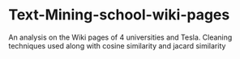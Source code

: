 # Text-Mining-school-wiki-pages
An analysis on the Wiki pages of 4 universities and Tesla. Cleaning techniques used along with cosine similarity and jacard similarity
